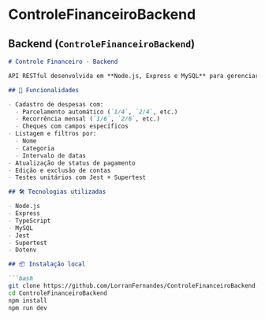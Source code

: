 # ControleFinanceiroBackend

## **Backend (`ControleFinanceiroBackend`)**

```md
# Controle Financeiro - Backend

API RESTful desenvolvida em **Node.js, Express e MySQL** para gerenciar lançamentos de despesas. O sistema suporta **despesas únicas**, **parceladas** e **recorrentes**, com geração automática de múltiplos registros com vencimentos mensais e status de pagamento. Conta com **testes automatizados**.

## 🚀 Funcionalidades

- Cadastro de despesas com:
  - Parcelamento automático (`1/4`, `2/4`, etc.)
  - Recorrência mensal (`1/6`, `2/6`, etc.)
  - Cheques com campos específicos
- Listagem e filtros por:
  - Nome
  - Categoria
  - Intervalo de datas
- Atualização de status de pagamento
- Edição e exclusão de contas
- Testes unitários com Jest + Supertest

## 🛠 Tecnologias utilizadas

- Node.js
- Express
- TypeScript
- MySQL
- Jest
- Supertest
- Dotenv

## 📦 Instalação local

```bash
git clone https://github.com/LorranFernandes/ControleFinanceiroBackend.git
cd ControleFinanceiroBackend
npm install
npm run dev
